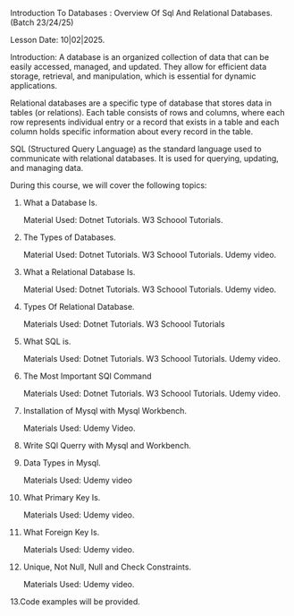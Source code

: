 
Introduction To Databases : Overview Of Sql And Relational Databases.
(Batch 23/24/25)

Lesson Date: 10|02|2025.

Introduction:
A database is an organized collection of data that can be easily accessed, managed, and updated.
They allow for efficient data storage, retrieval, and manipulation, which is essential for dynamic applications.

Relational databases are a specific type of database that stores data in tables (or relations). Each table consists of rows and columns,
where each row represents individual entry or a record that exists in a table and each column holds specific information about
every record in the table.

SQL (Structured Query Language) as the standard language used to communicate with relational databases. It is used for querying, updating, 
and managing data.

During this course, we will cover the following topics:


1. What a Database Is.

	Material Used:
	Dotnet Tutorials.
	W3 Schoool Tutorials.

2. The Types of Databases.

	Material Used:
	Dotnet Tutorials.
	W3 Schoool Tutorials.
	Udemy video.

3. What a Relational Database Is.

	Material Used:
	Dotnet Tutorials.
	W3 Schoool Tutorials.
	Udemy video.

4. Types Of Relational Database.

	Materials Used:
	Dotnet Tutorials.
	W3 Schoool Tutorials
	
5. What SQL is.

	Materials Used:
	Dotnet Tutorials.
	W3 Schoool Tutorials.
	Udemy video.

6. The Most Important SQl Command

	Materials Used:
	Dotnet Tutorials.
	W3 Schoool Tutorials.
	Udemy video.

7. Installation of Mysql with Mysql Workbench.

	Materials Used:
	Udemy Video.

8. Write SQl Querry with Mysql and Workbench.

9. Data Types in Mysql.

	Materials Used:
	Udemy video

10. What Primary Key Is.
	
	Materials Used:
	Udemy video.

11. What Foreign Key Is.

	Materials Used:
	Udemy video.

12. Unique, Not Null, Null and Check Constraints.

	Materials Used:
	Udemy video.

13.Code examples will be provided.